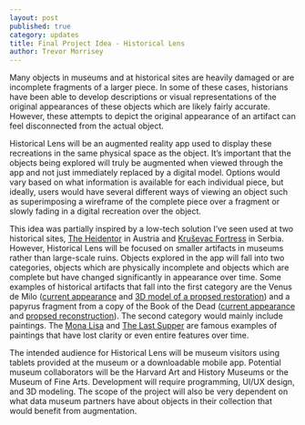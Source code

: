 ```yaml
---
layout: post
published: true
category: updates
title: Final Project Idea - Historical Lens
author: Trevor Morrisey
---
```

Many objects in museums and at historical sites are heavily damaged or are incomplete fragments of a larger piece. In some of these cases, historians have been able to develop descriptions or visual representations of the original appearances of these objects which are likely fairly accurate. However, these attempts to depict the original appearance of an artifact can feel disconnected from the actual object.

Historical Lens will be an augmented reality app used to display these recreations in the same physical space as the object. It’s important that the objects being explored will truly be augmented when viewed through the app and not just immediately replaced by a digital model. Options would vary based on what information is available for each individual piece, but ideally, users would have several different ways of viewing an object such as superimposing a wireframe of the complete piece over a fragment or slowly fading in a digital recreation over the object.

This idea was partially inspired by a low-tech solution I’ve seen used at two historical sites, [The Heidentor](https://i.redd.it/6ajtygj0qus51.jpg) in Austria and [Kruševac Fortress](https://pbs.twimg.com/media/EgKfDbzVAAIIZwF?format=jpg&name=medium) in Serbia. However, Historical Lens will be focused on smaller artifacts in museums rather than large-scale ruins. Objects explored in the app will fall into two categories, objects which are physically incomplete and objects which are complete but have changed significantly in appearance over time. Some examples of historical artifacts that fall into the first category are the Venus de Milo ([current appearance](https://upload.wikimedia.org/wikipedia/commons/thumb/c/c2/Front_views_of_the_Venus_de_Milo.jpg/800px-Front_views_of_the_Venus_de_Milo.jpg) and [3D model of a propsed restoration](https://www.youtube.com/watch?v=sT27rGkg4S0)) and a papyrus fragment from a copy of the Book of the Dead ([current appearance](https://mcclungmuseum.utk.edu/wp-content/uploads/sites/78/2013/03/gryfullfragment.jpg) and [propsed reconstruction](https://mcclungmuseum.utk.edu/wp-content/uploads/sites/78/2013/03/papyrusfinal.jpg)). The second category would mainly include paintings. The [Mona Lisa](https://i.huffpost.com/gen/2243182/thumbs/o-159831684-570.jpg) and [The Last Supper](https://i.huffpost.com/gen/2243210/thumbs/o-159831684-570.jpg) are famous examples of paintings that have lost clarity or even entire features over time.

The intended audience for Historical Lens will be museum visitors using tablets provided at the museum or a downloadable mobile app. Potential museum collaborators will be the Harvard Art and History Museums or the Museum of Fine Arts. Development will require programming, UI/UX design, and 3D modeling. The scope of the project will also be very dependent on what data museum partners have about objects in their collection that would benefit from augmentation.